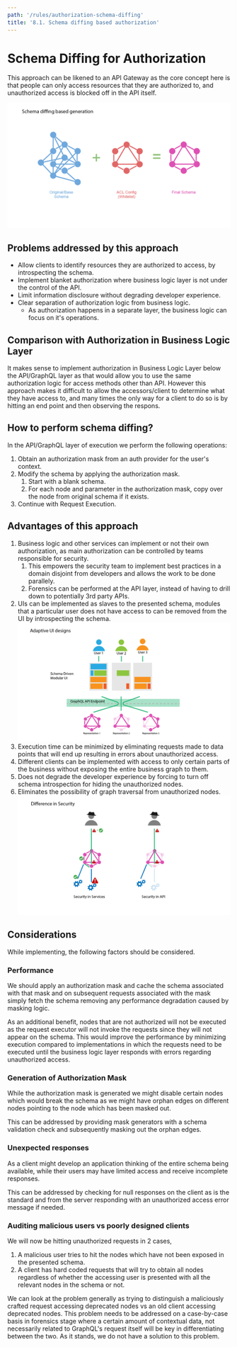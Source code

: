 ```yaml
---
path: '/rules/authorization-schema-diffing'
title: '8.1. Schema diffing based authorization'
---
```


# Schema Diffing for Authorization

This approach can be likened to an API Gateway as the core concept here is that people can only access resources that they are authorized to, and unauthorized access is blocked off in the API itself.

![schema-diffing-overview](./schema-diffing-overview.jpg)

## Problems addressed by this approach
* Allow clients to identify resources they are authorized to access, by introspecting the schema.
* Implement blanket authorization where business logic layer is not under the control of the API.
* Limit information disclosure without degrading developer experience.
* Clear separation of authorization logic from business logic.
  * As authorization happens in a separate layer, the business logic can focus on it's operations.

## Comparison with Authorization in Business Logic Layer
It makes sense to implement authorization in Business Logic Layer below the API/GraphQL layer as that would allow you to use the same authorization logic for access methods other than API. However this approach makes it difficult to allow the accessors/client to determine what they have access to, and many times the only way for a client to do so is by hitting an end point and then observing the respons.

## How to perform schema diffing?
In the API/GraphQL layer of execution we perform the following operations:

1. Obtain an authorization mask from an auth provider for the user's context.
2. Modify the schema by applying the authorization mask.
   1. Start with a blank schema.
   2. For each node and parameter in the authorization mask, copy over the node from original schema if it exists.
3. Continue with Request Execution.

## Advantages of this approach

1. Business logic and other services can implement or not their own authorization, as main authorization can be controlled by teams responsible for security.
   1. This empowers the security team to implement best practices in a domain disjoint from developers and allows the work to be done parallely.
   2. Forensics can be performed at the API layer, instead of having to drill down to potentially 3rd party APIs.
2. UIs can be implemented as slaves to the presented schema, modules that a particular user does not have access to can be removed from the UI by introspecting the schema.
![schema-diffing-adaptive-ui](./schema-diffing-adaptive-ui.jpg)
1. Execution time can be minimized by eliminating requests made to data points that will end up resulting in errors about unauthorized access.
2. Different clients can be implemented with access to only certain parts of the business without exposing the entire business graph to them.
3. Does not degrade the developer experience by forcing to turn off schema introspection for hiding the unauthorized nodes.
4. Eliminates the possibility of graph traversal from unauthorized nodes.
![schema-diffing-security-difference](./schema-diffing-security-difference.jpg)

## Considerations

While implementing, the following factors should be considered.

### Performance
We should apply an authorization mask and cache the schema associated with that mask and on subsequent requests associated with the mask simply fetch the schema removing any performance degradation caused by masking logic.

As an additional benefit, nodes that are not authorized will not be executed as the request executor will not invoke the requests since they will not appear on the schema. This would improve the performance by minimizing execution compared to implementations in which the requests need to be executed until the business logic layer responds with errors regarding unauthorized access.

### Generation of Authorization Mask
While the authorization mask is generated we might disable certain nodes which would break the schema as we might have orphan edges on different nodes pointing to the node which has been masked out.

This can be addressed by providing mask generators with a schema validation check and subsequently masking out the orphan edges.

### Unexpected responses
As a client might develop an application thinking of the entire schema being available, while their users may have limited access and receive incomplete responses.

This can be addressed by checking for null responses on the client as is the standard and from the server responding with an unauthorized access error message if needed.

### Auditing malicious users vs poorly designed clients
We will now be hitting unauthorized requests in 2 cases,

   1. A malicious user tries to hit the nodes which have not been exposed in the presented schema.
   2. A client has hard coded requests that will try to obtain all nodes regardless of whether the accessing user is presented with all the relevant nodes in the schema or not.

We can look at the problem generally as trying to distinguish a maliciously crafted request accessing deprecated nodes vs an old client accessing deprecated nodes. This problem needs to be addressed on a case-by-case basis in forensics stage where a certain amount of contextual data, not necessarily related to GraphQL's request itself will be key in differentiating between the two. As it stands, we do not have a solution to this problem.